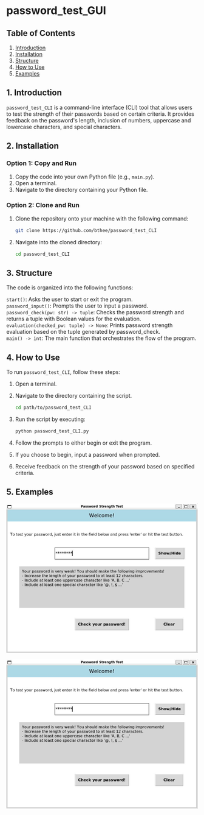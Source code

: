 # password_test_GUI

## Table of Contents

1. [Introduction](#introduction)
2. [Installation](#installation)
3. [Structure](#structure)
4. [How to Use](#how-to-use)
5. [Examples](#examples)

## 1. Introduction <a name="introduction"></a>

`password_test_CLI` is a command-line interface (CLI) tool that allows users to test the strength of their passwords based on certain criteria. It provides feedback on the password's length, inclusion of numbers, uppercase and lowercase characters, and special characters.

## 2. Installation <a name="installation"></a>

### Option 1: Copy and Run

1. Copy the code into your own Python file (e.g., `main.py`).
2. Open a terminal.
3. Navigate to the directory containing your Python file.

### Option 2: Clone and Run

1. Clone the repository onto your machine with the following command:

    ```bash
    git clone https://github.com/bthee/password_test_CLI
    ```

2. Navigate into the cloned directory:

    ```bash
    cd password_test_CLI
    ```

## 3. Structure <a name="structure"></a>

The code is organized into the following functions:

`start()`: Asks the user to start or exit the program.\
`password_input()`: Prompts the user to input a password.\
`password_check(pw: str) -> tuple`: Checks the password strength and returns a tuple with Boolean values for the evaluation.\
`evaluation(checked_pw: tuple) -> None`: Prints password strength evaluation based on the tuple generated by password_check.\
`main() -> int`: The main function that orchestrates the flow of the program.

## 4. How to Use <a name="how-to-use"></a>

To run `password_test_CLI`, follow these steps:

1. Open a terminal.
2. Navigate to the directory containing the script.

    ```bash
    cd path/to/password_test_CLI
    ```

3. Run the script by executing:

    ```bash
    python password_test_CLI.py
    ```

4. Follow the prompts to either begin or exit the program.
5. If you choose to begin, input a password when prompted.
6. Receive feedback on the strength of your password based on specified criteria.

## 5. Examples <a name="examples"></a>

![Example Image](example1.jpg)

![Example Image](example1.jpg)